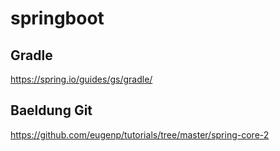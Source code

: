 # springboot

## Gradle
https://spring.io/guides/gs/gradle/  

## Baeldung Git
https://github.com/eugenp/tutorials/tree/master/spring-core-2  
